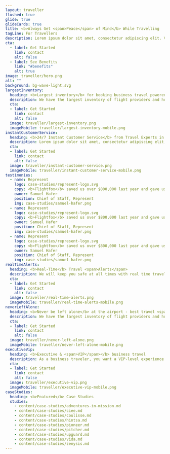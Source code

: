 ```yaml
---
layout: traveller
flushed: true
glide: true
glideCards: true
title: <b>Always Get <span>Peace</span> of Mind</b> While Travelling
tagLine: For Travellers
description: Lorem ipsum dolor sit amet, consectetur adipiscing elit. Velit varius adipiscing aliquet magna tincidunt iaculis nam morbi. Augue fringilla.
cta:
  - label: Get Started
    link: contact
    alt: false
  - label: See Benefits
    link: "#benefits"
    alt: true
image: traveller/hero.png
alt: ""
background: bg-wave-light.svg
largestInventory:
  heading: <b>Largest inventory</b> for booking business travel powered by <span>Humans</span> not code.
  description: We have the largest inventory of flight providers and hotels so we can book the best deal for your corporate travel.
  cta:
  - label: Get Started
    link: contact
    alt: false
  image: traveller/largest-inventory.png
  imageMobile: traveller/largest-inventory-mobile.png
instantCustomerService:
  heading: <b>24/7 Instant Customer Service</b> from Travel Experts in <span>50+ Countries</span> No overseas call centres here.
  description: Lorem ipsum dolor sit amet, consectetur adipiscing elit, sed do eiusmod tempor incididunt ut labore et dolore magna aliqua. Ut enim ad minim veniam, quis nostrud.
  cta:
  - label: Get Started
    link: contact
    alt: false
  image: traveller/instant-customer-service.png
  imageMobile: traveller/instant-customer-service-mobile.png
testimonies:
  - name: Represent
    logo: case-studies/represent-logo.svg
    copy: <b>Flightfox</b> saved us over $800,000 last year and gave us peace of mind with their global support too.
    owner: Samuel Hafer
    position: Chief of Staff, Represent
    img: case-studies/samuel-hafer.png
  - name: Represent
    logo: case-studies/represent-logo.svg
    copy: <b>Flightfox</b> saved us over $800,000 last year and gave us peace of mind with their global support too.
    owner: Samuel Hafer
    position: Chief of Staff, Represent
    img: case-studies/samuel-hafer.png
  - name: Represent
    logo: case-studies/represent-logo.svg
    copy: <b>Flightfox</b> saved us over $800,000 last year and gave us peace of mind with their global support too.
    owner: Samuel Hafer
    position: Chief of Staff, Represent
    img: case-studies/samuel-hafer.png
realTimeAlerts:
  heading: <b>Real-Time</b> Travel <span>Alerts</span>
  description: We will keep you safe at all times with real time travel alerts sent via email and through our platform. No need to stress if your flight is cancelled, reschduled or delayed.
  cta:
  - label: Get Started
    link: contact
    alt: false
  image: traveller/real-time-alerts.png
  imageMobile: traveller/real-time-alerts-mobile.png
neverLeftAlone:
  heading: <b>Never be left alone</b> at the airport - best travel <span>risk management</span> in the industry.
  description: We have the largest inventory of flight providers and hotels so we can book the best deal for your corporate travel.
  cta:
  - label: Get Started
    link: contact
    alt: false
  image: traveller/never-left-alone.png
  imageMobile: traveller/never-left-alone-mobile.png
executiveVip:
  heading: <b>Executive & <span>VIP</span></b> business travel
  description: As a business traveler, you want a VIP-level experience with zero stress. At Flightfox we curate the best selection of hotels and properties to ensure your executive travel is smooth and enjoyable.
  cta:
  - label: Get Started
    link: contact
    alt: false
  image: traveller/executive-vip.png
  imageMobile: traveller/executive-vip-mobile.png
caseStudies:
  heading: <b>Featured</b> Case Studies
  studies:
    - content/case-studies/adventures-in-mission.md
    - content/case-studies/ciee.md
    - content/case-studies/coulisse.md
    - content/case-studies/hintsa.md
    - content/case-studies/pioneer.md
    - content/case-studies/pitcher.md
    - content/case-studies/upguard.md
    - content/case-studies/vida.md
    - content/case-studies/zenysis.md
---
```

